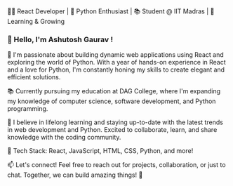 
👨‍💻 React Developer | 🐍 Python Enthusiast | 📚 Student @ IIT Madras | 🌱 Learning & Growing

### 👋 Hello, I'm Ashutosh Gaurav !

🚀 I'm passionate about building dynamic web applications using React and exploring the world of Python. With a year of hands-on experience in React and a love for Python, I'm constantly honing my skills to create elegant and efficient solutions.

📚 Currently pursuing my education at DAG College, where I'm expanding my knowledge of computer science, software development, and Python programming.

🌱 I believe in lifelong learning and staying up-to-date with the latest trends in web development and Python. Excited to collaborate, learn, and share knowledge with the coding community.

🔧 Tech Stack: React, JavaScript, HTML, CSS, Python, and more!

📫 Let's connect! Feel free to reach out for projects, collaboration, or just to chat. Together, we can build amazing things! 🚀


<!--
**AshutoshGaurav05/Ashutoshgaurav05** is a ✨ _special_ ✨ repository because its `README.md` (this file) appears on your GitHub profile.

Here are some ideas to get you started:

- 🔭 I’m currently working on ...
- 🌱 I’m currently learning ...
- 👯 I’m looking to collaborate on ...
- 🤔 I’m looking for help with ...
- 💬 Ask me about ...
- 📫 How to reach me: ...
- 😄 Pronouns: ...
- ⚡ Fun fact: ...
-->
